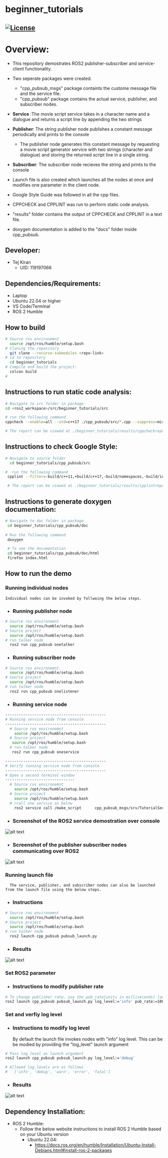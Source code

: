 # beginner_tutorials

[![License](https://img.shields.io/badge/License-Apache_2.0-blue.svg)](https://opensource.org/licenses/Apache-2.0)
---
# Overview:
 * This repository demostrates ROS2 publisher-subscriber and service-client functionality.
 * Two seperate packages were created. 
    - "cpp_pubsub_msgs" package containts the custome message file and the service file. 
    -  "cpp_pubsub" package contains the actual service, publisher, and subscriber nodes.

 * __Service__  :The movie script service takes in a character name and a dialogue and returns a script line by appending the two strings
 * __Publisher__: The string publisher node publishes a constant message periodically and prints to the console
    * The publisher node generates this constant message by requesting a movie script generator service with two strings (character and dialogiue) and storing the returned script line in a single string.
 * __Subscriber__: The subscriber node recieves the string and prints to the console
 * Launch file is also created which launches all the nodes at once and modifies one parameter in the client node.
 * Google Style Guide was followed in all the cpp files.
 * CPPCHECK and CPPLINT was run to perform static code analysis.
 * "results" folder contains the output of CPPCHECK and CPPLINT in a text file.
 * doxygen documentation is added to the "docs" folder inside cpp_pubsub.


## Developer:
 - Tej Kiran 
    - UID: 119197066

## Dependencies/Requirements: 
 - Laptop
 - Ubuntu 22.04 or higher
 - VS Code/Terminal
 - ROS 2 Humble

## How to build
``` bash
# Source ros environemnt
  source /opt/ros/humble/setup.bash
# Cloning the repository
  git clone --recurse-submodules <repo-link>
# cd to repository
  cd beginner_tutorials
# Compile and build the project:
  colcon build
#
```

## Instructions to run static code analysis:
 ```bash
 # Navigate to src folder in package
 cd <ros2_workspace>/src/beginner_tutorials/src

 # run the following command
 cppcheck --enable=all --std=c++17 ./cpp_pubsub/src/*.cpp --suppress=missingIncludeSystem --suppress=missingInclude --suppress=unmatchedSuppression > ./results/cppcheckreport

 # The report can be viewed at ./beginner_tutorials/results/cppcheckreport

 ```

## Instructions to check Google Style:
 
```bash
# Navigate to source folder
  cd beginner_tutorials/cpp_pubsub/src

#  run the following command
 cpplint --filter=-build/c++11,+build/c++17,-build/namespaces,-build/include_order ./cpp_pubsub/src/*.cpp   > ./results/cpplintreport > ./results/cpplintreport

 # The report can be viewed at ./beginner_tutorials/results/cpplintreport
 ```

## Instructions to generate doxygen documentation:

```bash
# Navigate to doc folder in package
 cd beginner_tutorials/cpp_pubsub/doc
 
# Run the following command
 doxygen

 # To see the documentation
 cd beginner_tutorials/cpp_pubsub/doc/html
 firefox index.html
 ```


## How to run the demo
### Running individual nodes
    Individual nodes can be invoked by follwoing the below steps.
- ### Running publisher node
```bash
# Source ros environemnt
  source /opt/ros/humble/setup.bash
# Source project
  source /opt/ros/humble/setup.bash
# run talker node
  ros2 run cpp_pubsub onetalker
```
- ### Running subscriber node
```bash
# Source ros environemnt
  source /opt/ros/humble/setup.bash
# Source project
  source /opt/ros/humble/setup.bash
# run talker node
  ros2 run cpp_pubsub onelistener
```


- ### Running service node
```bash
---------------------------------------------
# Running service node from console
---------------------------------------------
  # Source ros environemnt
    source /opt/ros/humble/setup.bash
  # Source project
   source /opt/ros/humble/setup.bash
  # run talker node
   ros2 run cpp_pubsub oneservice

---------------------------------------------
# Verify running service node from console
---------------------------------------------
# Open a second terminal window
-------------------------------
  # Source ros environemnt
    source /opt/ros/humble/setup.bash
  # Source project
    source /opt/ros/humble/setup.bash
  # rcall one service as below
    ros2 service call /make_script      cpp_pubsub_msgs/srv/TutorialService "{character: 'Uncle Ben', dialogue: 'With great power comes great responsibility.'}"
```
- ### Screenshot of the ROS2 service demostration over console
![alt text](./result_images/service_test.png)

- ### Screenshot of the publisher subscriber nodes communicating over ROS2
![alt text](./result_images/node_results.png)

### Running launch file
      The service, publisher, and subscriber nodes can also be launched from the launch file using the below steps.
- ### Instructions
```bash
# Source ros environemnt
  source /opt/ros/humble/setup.bash
# Source project
  source /opt/ros/humble/setup.bash
# run talker node
  ros2 launch cpp_pubsub pubsub_launch.py
  ```
- ### Results
![alt text](./result_images/launch_results.png)

### Set ROS2 parameter
- ### Instructions to modify publisher rate
```bash
# To change publisher rate, use the pub_rate(units in milliseconds) launch argument as shown below
ros2 launch cpp_pubsub pubsub_launch.py log_level:='info' pub_rate:=1000
```

### Set and verfiy log level

- ### Instructions to modify log level
  By default the launch file invokes nodes with "info" log level. This can be be modied by providing the 
  "log_level" launch argument

```bash
# Pass log level as launch argument
ros2 launch cpp_pubsub pubsub_launch.py log_level:='debug'

# Allowed log_levels are as follows
#   ['info', 'debug', 'warn', 'error', 'fatal']
```
- ### Results
![alt text](./result_images/rqt_log_level.png)


## Dependency Installation: 
- ROS 2 Humble:
  - Follow the below website instructions to install ROS 2 Humble based on your Ubuntu version
    - Ubuntu 22.04:
      - https://docs.ros.org/en/humble/Installation/Ubuntu-Install-Debians.html#install-ros-2-packages